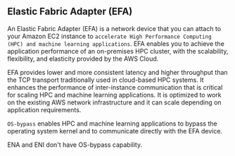 ## Elastic Fabric Adapter (EFA)

An Elastic Fabric Adapter (EFA) is a network device that you can attach to your Amazon EC2 instance to `accelerate High Performance Computing (HPC) and machine learning applications`. EFA enables you to achieve the application performance of an on-premises HPC cluster, with the scalability, flexibility, and elasticity provided by the AWS Cloud.

EFA provides lower and more consistent latency and higher throughput than the TCP transport traditionally used in cloud-based HPC systems. It enhances the performance of inter-instance communication that is critical for scaling HPC and machine learning applications. It is optimized to work on the existing AWS network infrastructure and it can scale depending on application requirements.

`OS-bypass` enables HPC and machine learning applications to bypass the operating system kernel and to communicate directly with the EFA device.

ENA and ENI don't have OS-bypass capability.
